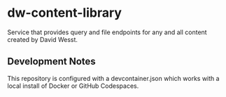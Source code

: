 # dw-content-library
Service that provides query and file endpoints for any and all content created by David Wesst.

## Development Notes
This repository is configured with a devcontainer.json which works with a local install of Docker or GitHub Codespaces.

